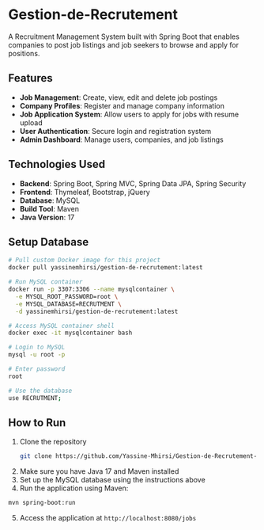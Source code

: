 # Gestion-de-Recrutement
A Recruitment Management System built with Spring Boot that enables companies to post job listings and job seekers to browse and apply for positions.

## Features

- **Job Management**: Create, view, edit and delete job postings
- **Company Profiles**: Register and manage company information
- **Job Application System**: Allow users to apply for jobs with resume upload
- **User Authentication**: Secure login and registration system
- **Admin Dashboard**: Manage users, companies, and job listings

## Technologies Used

- **Backend**: Spring Boot, Spring MVC, Spring Data JPA, Spring Security
- **Frontend**: Thymeleaf, Bootstrap, jQuery
- **Database**: MySQL
- **Build Tool**: Maven
- **Java Version**: 17

## Setup Database

```bash
# Pull custom Docker image for this project
docker pull yassinemhirsi/gestion-de-recrutement:latest

# Run MySQL container
docker run -p 3307:3306 --name mysqlcontainer \
  -e MYSQL_ROOT_PASSWORD=root \
  -e MYSQL_DATABASE=RECRUTMENT \
  -d yassinemhirsi/gestion-de-recrutement:latest

# Access MySQL container shell
docker exec -it mysqlcontainer bash

# Login to MySQL
mysql -u root -p

# Enter password
root

# Use the database
use RECRUTMENT;
```

## How to Run

1. Clone the repository
   ```bash
   git clone https://github.com/Yassine-Mhirsi/Gestion-de-Recrutement-.git
   ```
2. Make sure you have Java 17 and Maven installed
3. Set up the MySQL database using the instructions above
4. Run the application using Maven:

```bash
mvn spring-boot:run
```

5. Access the application at `http://localhost:8080/jobs`
